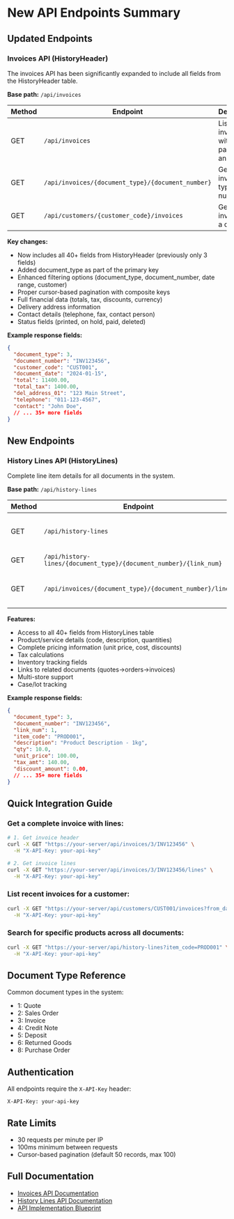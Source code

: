 # New API Endpoints Summary

## Updated Endpoints

### Invoices API (HistoryHeader)

The invoices API has been significantly expanded to include all fields from the HistoryHeader table.

**Base path:** `/api/invoices`

| Method | Endpoint | Description |
|--------|----------|-------------|
| GET | `/api/invoices` | List invoices with pagination and filters |
| GET | `/api/invoices/{document_type}/{document_number}` | Get single invoice by type and number |
| GET | `/api/customers/{customer_code}/invoices` | Get all invoices for a customer |

**Key changes:**
- Now includes all 40+ fields from HistoryHeader (previously only 3 fields)
- Added document_type as part of the primary key
- Enhanced filtering options (document_type, document_number, date range, customer)
- Proper cursor-based pagination with composite keys
- Full financial data (totals, tax, discounts, currency)
- Delivery address information
- Contact details (telephone, fax, contact person)
- Status fields (printed, on hold, paid, deleted)

**Example response fields:**
```json
{
  "document_type": 3,
  "document_number": "INV123456",
  "customer_code": "CUST001",
  "document_date": "2024-01-15",
  "total": 11400.00,
  "total_tax": 1400.00,
  "del_address_01": "123 Main Street",
  "telephone": "011-123-4567",
  "contact": "John Doe",
  // ... 35+ more fields
}
```

## New Endpoints

### History Lines API (HistoryLines)

Complete line item details for all documents in the system.

**Base path:** `/api/history-lines`

| Method | Endpoint | Description |
|--------|----------|-------------|
| GET | `/api/history-lines` | List history lines with pagination and filters |
| GET | `/api/history-lines/{document_type}/{document_number}/{link_num}` | Get single line item |
| GET | `/api/invoices/{document_type}/{document_number}/lines` | Get all lines for a specific invoice |

**Features:**
- Access to all 40+ fields from HistoryLines table
- Product/service details (code, description, quantities)
- Complete pricing information (unit price, cost, discounts)
- Tax calculations
- Inventory tracking fields
- Links to related documents (quotes→orders→invoices)
- Multi-store support
- Case/lot tracking

**Example response fields:**
```json
{
  "document_type": 3,
  "document_number": "INV123456",
  "link_num": 1,
  "item_code": "PROD001",
  "description": "Product Description - 1kg",
  "qty": 10.0,
  "unit_price": 100.00,
  "tax_amt": 140.00,
  "discount_amount": 0.00,
  // ... 35+ more fields
}
```

## Quick Integration Guide

### Get a complete invoice with lines:

```bash
# 1. Get invoice header
curl -X GET "https://your-server/api/invoices/3/INV123456" \
  -H "X-API-Key: your-api-key"

# 2. Get invoice lines
curl -X GET "https://your-server/api/invoices/3/INV123456/lines" \
  -H "X-API-Key: your-api-key"
```

### List recent invoices for a customer:

```bash
curl -X GET "https://your-server/api/customers/CUST001/invoices?from_date=2024-01-01" \
  -H "X-API-Key: your-api-key"
```

### Search for specific products across all documents:

```bash
curl -X GET "https://your-server/api/history-lines?item_code=PROD001" \
  -H "X-API-Key: your-api-key"
```

## Document Type Reference

Common document types in the system:
- 1: Quote
- 2: Sales Order
- 3: Invoice
- 4: Credit Note
- 5: Deposit
- 6: Returned Goods
- 8: Purchase Order

## Authentication

All endpoints require the `X-API-Key` header:
```
X-API-Key: your-api-key
```

## Rate Limits

- 30 requests per minute per IP
- 100ms minimum between requests
- Cursor-based pagination (default 50 records, max 100)

## Full Documentation

- [Invoices API Documentation](./invoices-api.md)
- [History Lines API Documentation](./history-lines-api.md)
- [API Implementation Blueprint](./api-endpoint-implementation-blueprint.md) 